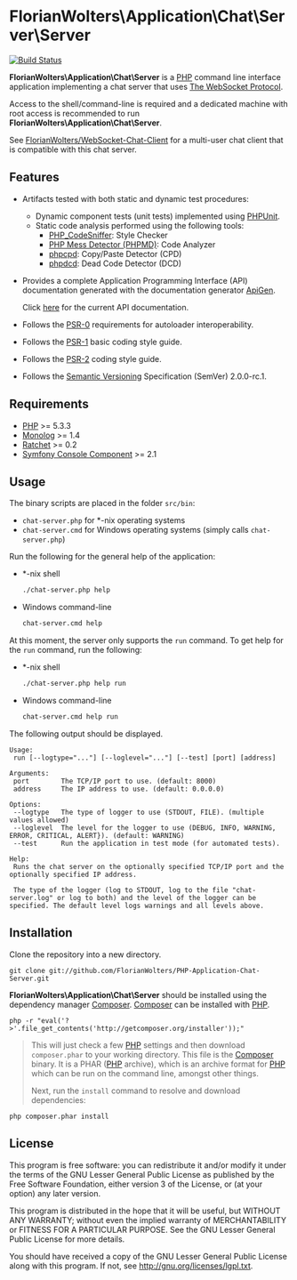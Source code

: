 # FlorianWolters\Application\Chat\Server\Server

[![Build Status](https://secure.travis-ci.org/FlorianWolters/PHP-Application-Chat-Server.png?branch=master)](http://travis-ci.org/FlorianWolters/PHP-Application-Chat-Server)

**FlorianWolters\Application\Chat\Server** is a [PHP][17] command line interface application implementing a chat server that uses [The WebSocket Protocol][21].

Access to the shell/command-line is required and a dedicated machine with root access is recommended to run **FlorianWolters\Application\Chat\Server**.

See [FlorianWolters/WebSocket-Chat-Client][22] for a multi-user chat client that is compatible with this chat server.

## Features

* Artifacts tested with both static and dynamic test procedures:
    * Dynamic component tests (unit tests) implemented using [PHPUnit][19].
    * Static code analysis performed using the following tools:
        * [PHP_CodeSniffer][14]: Style Checker
        * [PHP Mess Detector (PHPMD)][18]: Code Analyzer
        * [phpcpd][4]: Copy/Paste Detector (CPD)
        * [phpdcd][5]: Dead Code Detector (DCD)
* Provides a complete Application Programming Interface (API) documentation generated with the documentation generator [ApiGen][2].

  Click [here][1] for the current API documentation.
* Follows the [PSR-0][6] requirements for autoloader interoperability.
* Follows the [PSR-1][7] basic coding style guide.
* Follows the [PSR-2][8] coding style guide.
* Follows the [Semantic Versioning][20] Specification (SemVer) 2.0.0-rc.1.

## Requirements

* [PHP][17] >= 5.3.3
* [Monolog][23] >= 1.4
* [Ratchet][24] >= 0.2
* [Symfony Console Component][25] >= 2.1

## Usage

The binary scripts are placed in the folder `src/bin`:

* `chat-server.php` for *-nix operating systems
* `chat-server.cmd` for Windows operating systems (simply calls `chat-server.php`)

Run the following for the general help of the application:

* *-nix shell

  ```sh
  ./chat-server.php help
  ```

* Windows command-line

  ```cmd
  chat-server.cmd help
  ```

At this moment, the server only supports the `run` command. To get help for the `run` command, run the following:

* *-nix shell

  ```sh
  ./chat-server.php help run
  ```

* Windows command-line

  ```cmd
  chat-server.cmd help run
  ```

The following output should be displayed.

    Usage:
     run [--logtype="..."] [--loglevel="..."] [--test] [port] [address]

    Arguments:
     port        The TCP/IP port to use. (default: 8000)
     address     The IP address to use. (default: 0.0.0.0)

    Options:
     --logtype   The type of logger to use (STDOUT, FILE). (multiple values allowed)
     --loglevel  The level for the logger to use (DEBUG, INFO, WARNING, ERROR, CRITICAL, ALERT}). (default: WARNING)
     --test      Run the application in test mode (for automated tests).

    Help:
     Runs the chat server on the optionally specified TCP/IP port and the optionally specified IP address.

     The type of the logger (log to STDOUT, log to the file "chat-server.log" or log to both) and the level of the logger can be specified. The default level logs warnings and all levels above.

## Installation

Clone the repository into a new directory.

    git clone git://github.com/FlorianWolters/PHP-Application-Chat-Server.git

**FlorianWolters\Application\Chat\Server** should be installed using the dependency manager [Composer][3]. [Composer][3] can be installed with [PHP][6].

    php -r "eval('?>'.file_get_contents('http://getcomposer.org/installer'));"

> This will just check a few [PHP][17] settings and then download `composer.phar` to your working directory. This file is the [Composer][3] binary. It is a PHAR ([PHP][17] archive), which is an archive format for [PHP][17] which can be run on the command line, amongst other things.
>
> Next, run the `install` command to resolve and download dependencies:

    php composer.phar install

## License

This program is free software: you can redistribute it and/or modify it under the terms of the GNU Lesser General Public License as published by the Free Software Foundation, either version 3 of the License, or (at your option) any later version.

This program is distributed in the hope that it will be useful, but WITHOUT ANY WARRANTY; without even the implied warranty of MERCHANTABILITY or FITNESS FOR A PARTICULAR PURPOSE.  See the GNU Lesser General Public License for more details.

You should have received a copy of the GNU Lesser General Public License along with this program. If not, see <http://gnu.org/licenses/lgpl.txt>.

[1]: http://blog.florianwolters.de/PHP-Application-Chat-Server
     "FlorianWolters\Component\Core | Application Programming Interface (API) documentation"
[2]: http://apigen.org
     "ApiGen | API documentation generator for PHP 5.3.+"
[3]: http://getcomposer.org
     "Composer"
[4]: https://github.com/sebastianbergmann/phpcpd
     "sebastianbergmann/phpcpd · GitHub"
[5]: https://github.com/sebastianbergmann/phpdcd
     "sebastianbergmann/phpdcd · GitHub"
[6]: https://github.com/php-fig/fig-standards/blob/master/accepted/PSR-0.md
     "PSR-0 requirements for autoloader interoperability"
[7]: https://github.com/php-fig/fig-standards/blob/master/accepted/PSR-1-basic-coding-standard.md
     "PSR-1 basic coding style guide"
[8]: https://github.com/php-fig/fig-standards/blob/master/accepted/PSR-2-coding-style-guide.md
     "PSR-2 coding style guide"
[14]: http://pear.php.net/package/PHP_CodeSniffer
      "PHP_CodeSniffer"
[17]: http://php.net
      "PHP: Hypertext Preprocessor"
[18]: http://phpmd.org
      "PHPMD - PHP Mess Detector"
[19]: http://phpunit.de
      "sebastianbergmann/phpunit · GitHub"
[20]: http://semver.org
      "Semantic Versioning"
[21]: http://tools.ietf.org/html/rfc6455
      "RFC 6455 - The WebSocket Protocol"
[22]: https://github.com/FlorianWolters/WebSocket-Chat-Client
      "FlorianWolters/WebSocket-Chat-Client · GitHub"
[23]: https://github.com/Seldaek/monolog
      "Seldaek/monolog · GitHub"
[24]: http://socketo.me
      "Ratchet - PHP WebSockets"
[25]: http://symfony.com/doc/current/components/console.html
      "The Console Component (current) - Symfony"

